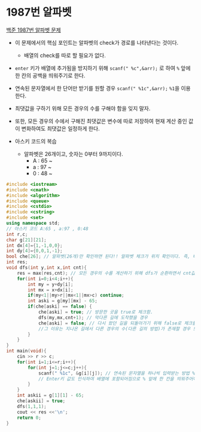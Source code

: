 # 1987번 알파벳

[백준 1987번 알파벳 문제](https://www.acmicpc.net/problem/1987)

- 이 문제에서의 핵심 포인트는 알파벳의 check가 경로를 나타낸다는 것이다.
  - 배열의 check를 따로 할 필요가 없다.

- `enter` 키가 배열에 추가됨을 방지하기 위해 `scanf(" %c",&arr);` 로 하여 `%` 앞에 한 칸의 공백을 띄워주기로 한다.
- 연속된 문자열에서 한 단어만 받기를 원할 경우 `scanf(" %1c",&arr);` `%1`을 이용한다.

- 최댓값을 구하기 위해 모든 경우의 수를 구해야 함을 잊지 말자.
- 또한, 모든 경우의 수에서 구해진 최댓값은 변수에 따로 저장하여 현재 계산 중인 값이 변화하여도 최댓값은 일정하게 한다.
- 아스키 코드의 복습
  - 알파벳은 26개이고, 숫자는 0부터 9까지이다.
    - A : 65 ~ 
    - a : 97 ~
    - 0 : 48 ~ 

```c++
#include <iostream>
#include <cmath>
#include <algorithm>
#include <queue>
#include <cstdio>
#include <cstring>
#include <set>
using namespace std;
// 아스키 코드 A:65 , a:97 , 0:48 
int r,c;
char g[21][21];
int dx[4]={1,-1,0,0};
int dy[4]={0,0,1,-1};
bool che[26]; // 알파벳(26개)만 확인하면 된다!! 알파벳 체크가 위치 확인이다. 즉, 배열의 위치 check를 필요로 하지 않는다!!
int res;
void dfs(int y,int x,int cnt){
	res = max(res,cnt); // 모든 경우의 수를 계산하기 위해 dfs가 순환하면서 cnt값이 변화하여도, 이미 res변수에 기록된 최댓값은 변화하지 않는다. 
	for(int i=0;i<4;i++){
		int my = y+dy[i];
		int mx = x+dx[i];
		if(my<1||my>r||mx<1||mx>c) continue;
		int aski = g[my][mx] - 65;
		if(che[aski] == false) { 
			che[aski] = true; // 방문한 곳을 true로 체크함. 
			dfs(my,mx,cnt+1); // 막다른 길에 도착했을 경우 
			che[aski] = false; // 다시 왔던 길을 되돌아가기 위해 false로 체크를 바꿔주어야 한다. 
			//그 이유는 지나온 길에서 다른 경우의 수(다른 길의 방법)가 존재할 경우 모든 경우를 거쳐 최댓값을 구해야 하기 때문이다. 
		}	
	}
}
int main(void){
	cin >> r >> c;
	for(int i=1;i<=r;i++){ 
		for(int j=1;j<=c;j++){ 
			scanf(" %1c", &g[i][j]); // 연속된 문자열을 하나씩 입력받는 방법 %1 + char형 -> scanf(" %1c",&...); 
			// Enter키 값도 인식하여 배열에 포함되어짐으로 % 앞에 한 칸을 띄워주어야 한다. ** 
		}
	}
	int askii = g[1][1] - 65;
	che[askii] = true; 
	dfs(1,1,1);
	cout << res <<'\n';
	return 0;
}
```



